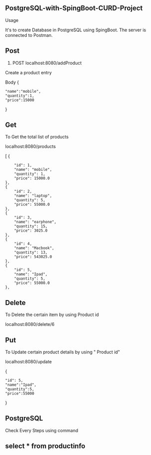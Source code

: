 
## PostgreSQL-with-SpingBoot-CURD-Project

Usage

It's to create Database in PostgreSQL using SpingBoot. The server is connected to Postman. 


## Post
1. POST    localhost:8080/addProduct



  Create a product entry




Body 
{
    
    "name":"mobile",
    "quantity":1,
    "price":15000

}
##  Get 

To Get the total list of products

localhost:8080/products


[
    {

        "id": 1,
        "name": "mobile",
        "quantity": 1,
        "price": 15000.0
    },
    {
        "id": 2,
        "name": "laptop",
        "quantity": 5,
        "price": 55000.0
    },
    {
        "id": 3,
        "name": "earphone",
        "quantity": 15,
        "price": 3025.0
    },
    {
        "id": 4,
        "name": "Macbook",
        "quantity": 13,
        "price": 543025.0
    },
    {
        "id": 5,
        "name": "Ipad",
        "quantity": 5,
        "price": 55000.0
    },
## Delete

To Delete the certain item by using Product id

localhost:8080/delete/6
## Put

To Update certain product details by using " Product id"

localhost:8080/update

{
    
    "id": 5,
    "name":"Ipad",
    "quantity":5,
    "price":55000

}
## PostgreSQL

Check Every Steps using command 



## select * from productinfo


